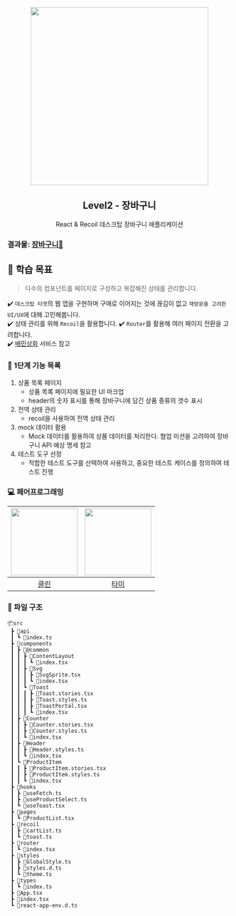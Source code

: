 <p align="middle" >
  <img src="https://techcourse-storage.s3.ap-northeast-2.amazonaws.com/3e6c6f30b11d4b098b5a3e81be19ce3a" width="400">
</p>
<h2 align="middle">Level2 - 장바구니</h2>
<p align="middle">React & Recoil 데스크탑 장바구니 애플리케이션</p>
</p>

### 결과물: [장바구니🛒](https://hozzijeong.github.io/react-shopping-cart/)

## 🚀 학습 목표

> 다수의 컴포넌트를 페이지로 구성하고 복잡해진 상태를 관리합니다.

✔️ `데스크탑 타겟`의 웹 앱을 구현하며 구매로 이어지는 것에 끊김이 없고 `재방문을 고려한 UI/UX`에 대해 고민해봅니다.  
✔️ 상태 관리를 위해 `Recoil`을 활용합니다.
✔️ `Router`를 활용해 여러 페이지 전환을 고려합니다.  
✔️ [배민상회](https://mart.baemin.com) 서비스 참고

### 📝 1단계 기능 목록

1. 상품 목록 페이지
   - 상품 목록 페이지에 필요한 UI 마크업
   - header의 숫자 표시를 통해 장바구니에 담긴 상품 종류의 갯수 표시
2. 전역 상태 관리
   - recoil을 사용하여 전역 상태 관리
3. mock 데이터 활용
   - Mock 데이터를 활용하여 상품 데이터를 처리한다. 협업 미션을 고려하여 장바구니 API 예상 명세 참고
4. 테스트 도구 선정
   - 적합한 테스트 도구를 선택하여 사용하고, 중요한 테스트 케이스를 정의하여 테스트 진행

### 💻 페어프로그래밍

|  <img src="https://avatars.githubusercontent.com/u/50974359?v=4" width=150px>| <img src="https://avatars.githubusercontent.com/u/55427367?v=4" width=150px>  |
| :--------------------------------------------------------------------------: | :--------------------------------------------------------------------------: |
|                   [클린](http://github.com/hozzijeong)                     |          [타미](http://github.com/xodms0309)                                   |

### 🌲 파일 구조

```
📦src
 ┣ 📂api
 ┃ ┗ 📜index.ts
 ┣ 📂components
 ┃ ┣ 📂@common
 ┃ ┃ ┣ 📂ContentLayout
 ┃ ┃ ┃ ┗ 📜index.tsx
 ┃ ┃ ┣ 📂Svg
 ┃ ┃ ┃ ┣ 📜SvgSprite.tsx
 ┃ ┃ ┃ ┗ 📜index.tsx
 ┃ ┃ ┗ 📂Toast
 ┃ ┃ ┃ ┣ 📜Toast.stories.tsx
 ┃ ┃ ┃ ┣ 📜Toast.styles.ts
 ┃ ┃ ┃ ┣ 📜ToastPortal.tsx
 ┃ ┃ ┃ ┗ 📜index.tsx
 ┃ ┣ 📂Counter
 ┃ ┃ ┣ 📜Counter.stories.tsx
 ┃ ┃ ┣ 📜Counter.styles.ts
 ┃ ┃ ┗ 📜index.tsx
 ┃ ┣ 📂Header
 ┃ ┃ ┣ 📜Header.styles.ts
 ┃ ┃ ┗ 📜index.tsx
 ┃ ┗ 📂ProductItem
 ┃ ┃ ┣ 📜ProductItem.stories.tsx
 ┃ ┃ ┣ 📜ProductItem.styles.ts
 ┃ ┃ ┗ 📜index.tsx
 ┣ 📂hooks
 ┃ ┣ 📜useFetch.ts
 ┃ ┣ 📜useProductSelect.ts
 ┃ ┗ 📜useToast.tsx
 ┣ 📂pages
 ┃ ┗ 📜ProductList.tsx
 ┣ 📂recoil
 ┃ ┣ 📜cartList.ts
 ┃ ┗ 📜toast.ts
 ┣ 📂router
 ┃ ┗ 📜index.tsx
 ┣ 📂styles
 ┃ ┣ 📜GlobalStyle.ts
 ┃ ┣ 📜styles.d.ts
 ┃ ┗ 📜theme.ts
 ┣ 📂types
 ┃ ┗ 📜index.ts
 ┣ 📜App.tsx
 ┣ 📜index.tsx
 ┗ 📜react-app-env.d.ts
```